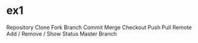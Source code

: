 # ex1
Repository
Clone
Fork
Branch
Commit
Merge
Checkout
Push
Pull 
Remote Add / Remove / Show
Status
Master Branch
